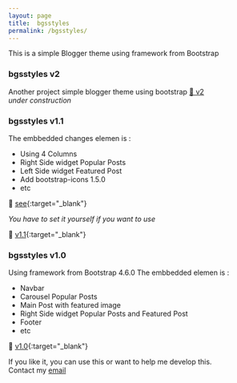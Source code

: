 ```yaml
---
layout: page
title:  bgsstyles
permalink: /bgsstyles/
---
```

This is a simple Blogger theme using framework from Bootstrap  

### bgsstyles v2
Another project simple blogger theme using bootstrap 
[👀 v2](https://bgsstyles.blogspot.com)  
_under construction_

### bgsstyles v1.1  
The embbedded changes elemen is :
- Using 4 Columns
- Right Side widget Popular Posts 
- Left Side widget Featured Post
- Add bootstrap-icons 1.5.0
- etc

👀 [see](https://bgsstyles-1.blogspot.com/){:target="_blank"}   

_You have to set it yourself if you want to use_

🚀 [v1.1](https://github.com/bagoes/bgsstyles/archive/refs/tags/v1.1.zip){:target="_blank"}   

### bgsstyles v1.0  
Using framework from Bootstrap 4.6.0
The embbedded elemen is :
- Navbar
- Carousel Popular Posts
- Main Post with featured image
- Right Side widget Popular Posts and Featured Post
- Footer
- etc  

🚀 [v1.0](https://github.com/bagoes/bgsstyles/releases/download/v1.0/bgsstyles-1.0.xml){:target="_blank"}

If you like it, you can use this or want to help me develop this.\
Contact my [email](mailto:bgs@bgs.web.id)  